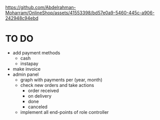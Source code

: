 

https://github.com/Abdelrahman-Moharram/OnlineShop/assets/41553398/bd57e0a9-5460-445c-a906-242948c94ebd



# TO DO

- add payment methods 
	- cash
	- instapay
- make invoice 
- admin panel
	- graph with payments per (year, month)
	- check new orders and take actions
		- order received
		- on delivery
		- done 
		- canceled
	- implement all end-points of role controller
	